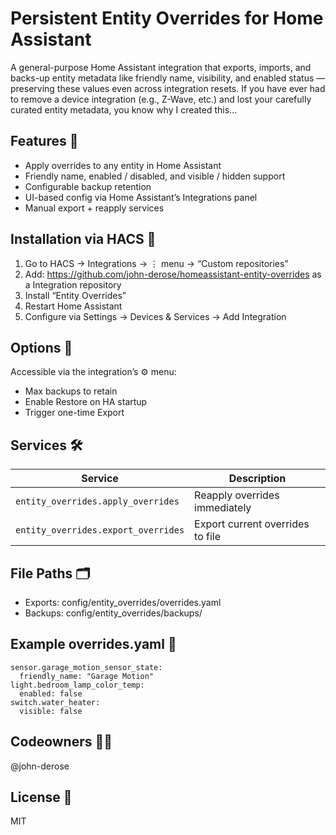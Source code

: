 # Persistent Entity Overrides for Home Assistant

A general-purpose Home Assistant integration that exports, imports, and backs-up entity metadata like friendly name, visibility, and enabled status — preserving these values even across integration resets. If you have ever had to remove a device integration (e.g., Z-Wave, etc.) and lost your carefully curated entity metadata, you know why I created this...

## Features 🔧

*	Apply overrides to any entity in Home Assistant
*	Friendly name, enabled / disabled, and visible / hidden support
*	Configurable backup retention
*	UI-based config via Home Assistant’s Integrations panel
*	Manual export + reapply services

## Installation via HACS 🔧

1.	Go to HACS → Integrations → ⋮ menu → “Custom repositories”
2.	Add: https://github.com/john-derose/homeassistant-entity-overrides as a Integration repository
3.	Install “Entity Overrides”
4.	Restart Home Assistant
5.	Configure via Settings → Devices & Services → Add Integration

## Options 🔁

Accessible via the integration’s ⚙️ menu:
* Max backups to retain
* Enable Restore on HA startup
* Trigger one-time Export

## Services 🛠

| Service                           | Description                        |
|----------------------------------|------------------------------------|
| `entity_overrides.apply_overrides`  | Reapply overrides immediately       |
| `entity_overrides.export_overrides` | Export current overrides to file   |

## File Paths 🗂

*	Exports: config/entity_overrides/overrides.yaml
*	Backups: config/entity_overrides/backups/

## Example overrides.yaml 📘

    sensor.garage_motion_sensor_state:
      friendly_name: "Garage Motion"
    light.bedroom_lamp_color_temp:
      enabled: false
    switch.water_heater:
      visible: false

## Codeowners 🧑‍💻

  @john-derose

## License 🪪

MIT
